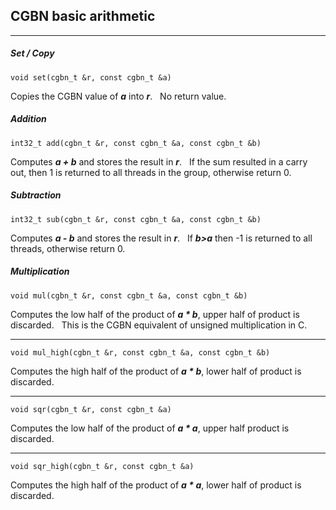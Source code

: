 ## CGBN basic arithmetic
---
##### Set / Copy
`void set(cgbn_t &r, const cgbn_t &a)`

Copies the CGBN value of **_a_** into **_r_**. &nbsp; No return value.

##### Addition
`int32_t add(cgbn_t &r, const cgbn_t &a, const cgbn_t &b)`

Computes **_a + b_** and stores the result in **_r_**.  &nbsp; If the sum resulted in a carry out, then 1 is returned to all threads in the group, otherwise return 0. 

##### Subtraction

`int32_t sub(cgbn_t &r, const cgbn_t &a, const cgbn_t &b)`

Computes **_a - b_** and stores the result in **_r_**. &nbsp; If **_b>a_** then -1 is returned to all threads, otherwise return 0.

##### Multiplication

`void mul(cgbn_t &r, const cgbn_t &a, const cgbn_t &b)`

Computes the low half of the product of **_a \* b_**, upper half of product is discarded.  &nbsp; This is the CGBN equivalent of unsigned multiplication in C.

---

`void mul_high(cgbn_t &r, const cgbn_t &a, const cgbn_t &b)`

Computes the high half of the product of **_a \* b_**, lower half of product is discarded. 

---

`void sqr(cgbn_t &r, const cgbn_t &a)`

Computes the low half of the product of **_a \* a_**, upper half product is discarded.

---

`void sqr_high(cgbn_t &r, const cgbn_t &a)`

Computes the high half of the product of **_a \* a_**, lower half of product is discarded. 

